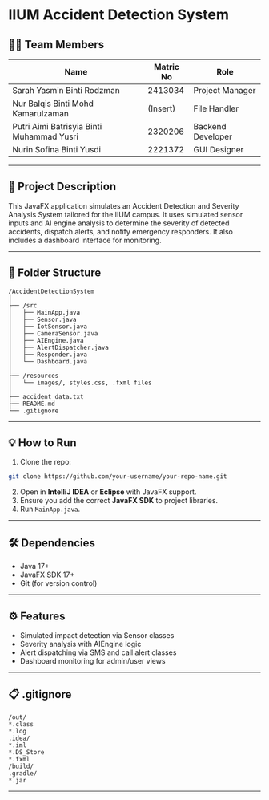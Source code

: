 # IIUM Accident Detection System

## 👨‍💻 Team Members
| Name                                     | Matric No | Role                |
|------------------------------------------|-----------|---------------------|
| Sarah Yasmin Binti Rodzman               | 2413034   | Project Manager     |
| Nur Balqis Binti Mohd Kamarulzaman       | (Insert)  | File Handler        |
| Putri Aimi Batrisyia Binti Muhammad Yusri| 2320206   | Backend Developer   |
| Nurin Sofina Binti Yusdi                 | 2221372   | GUI Designer        |

---

## 🚀 Project Description
This JavaFX application simulates an Accident Detection and Severity Analysis System tailored for the IIUM campus. It uses simulated sensor inputs and AI engine analysis to determine the severity of detected accidents, dispatch alerts, and notify emergency responders. It also includes a dashboard interface for monitoring.

---

## 📁 Folder Structure
```
/AccidentDetectionSystem
│
├── /src
│   ├── MainApp.java
│   ├── Sensor.java
│   ├── IotSensor.java
│   ├── CameraSensor.java
│   ├── AIEngine.java
│   ├── AlertDispatcher.java
│   ├── Responder.java
│   └── Dashboard.java
│
├── /resources
│   └── images/, styles.css, .fxml files
│
├── accident_data.txt
├── README.md
└── .gitignore
```

---

## 💡 How to Run
1. Clone the repo:
```bash
git clone https://github.com/your-username/your-repo-name.git
```

2. Open in **IntelliJ IDEA** or **Eclipse** with JavaFX support.
3. Ensure you add the correct **JavaFX SDK** to project libraries.
4. Run `MainApp.java`.

---

## 🛠 Dependencies
- Java 17+
- JavaFX SDK 17+
- Git (for version control)

---

## ⚙️ Features
- Simulated impact detection via Sensor classes
- Severity analysis with AIEngine logic
- Alert dispatching via SMS and call alert classes
- Dashboard monitoring for admin/user views

---

## 📋 .gitignore
```
/out/
*.class
*.log
.idea/
*.iml
*.DS_Store
*.fxml
/build/
.gradle/
*.jar
```

---

